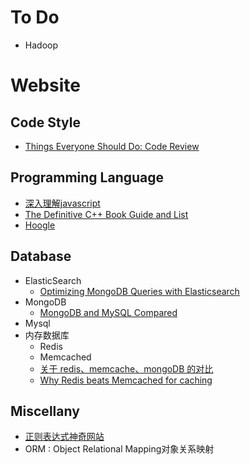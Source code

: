 # To Do
 + Hadoop

# Website
## Code Style
  + [Things Everyone Should Do: Code Review](http://goodmath.scientopia.org/2011/07/06/things-everyone-should-do-code-review/)

## Programming Language
 + [深入理解javascript](http://www.cnblogs.com/TomXu/archive/2011/12/15/2288411.html)
 + [The Definitive C++ Book Guide and List](http://stackoverflow.com/questions/388242/the-definitive-c-book-guide-and-list)
 + [Hoogle](https://www.haskell.org/hoogle/)
 
## Database
 + ElasticSearch 
   * [Optimizing MongoDB Queries with       Elasticsearch](https://www.compose.io/articles/optimizing-mongodb-queries-with-elasticsearch/)
 + MongoDB
   * [MongoDB and MySQL Compared](https://www.mongodb.com/compare/mongodb-mysql)
 + Mysql
 + 内存数据库
   * Redis
   * Memcached
   * [关于 redis、memcache、mongoDB 的对比](http://yang.u85.us/memcache_redis_mongodb.pdf)
   * [Why Redis beats Memcached for caching](http://www.infoworld.com/article/2825890/application-development/why-redis-beats-memcached-for-caching.html)
   
## Miscellany
 + [正则表达式神奇网站](http://www.regexper.com)
 + ORM : Object Relational Mapping对象关系映射
 
